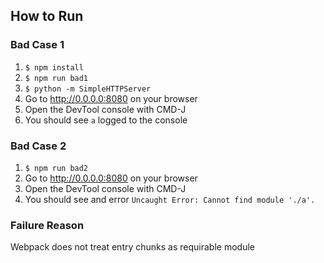 ## How to Run

### Bad Case 1

1. `$ npm install`
2. `$ npm run bad1`
3. `$ python -m SimpleHTTPServer`
4. Go to http://0.0.0.0:8080 on your browser
5. Open the DevTool console with CMD-J
6. You should see `a` logged to the console

### Bad Case 2

1. `$ npm run bad2`
2. Go to http://0.0.0.0:8080 on your browser
3. Open the DevTool console with CMD-J
4. You should see and error `Uncaught Error: Cannot find module './a'.`

### Failure Reason

Webpack does not treat entry chunks as requirable module
